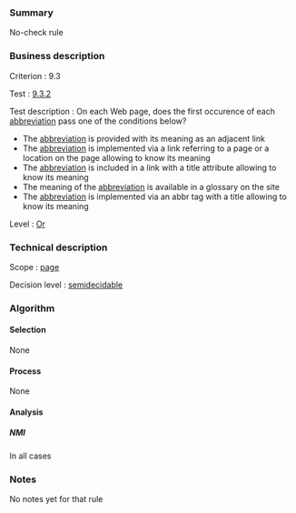 ### Summary

No-check rule

### Business description

Criterion : 9.3

Test :
[9.3.2](http://www.accessiweb.org/index.php/accessiweb-22-english-version.html#test-9-3-2)

Test description : On each Web page, does the first occurence of each
[abbreviation](http://www.braillenet.org/accessibilite/referentiel-aw21-en/glossaire.php#mAbbr)
pass one of the conditions below?

-   The
    [abbreviation](http://www.braillenet.org/accessibilite/referentiel-aw21-en/glossaire.php#mAbbr)
    is provided with its meaning as an adjacent link
-   The
    [abbreviation](http://www.braillenet.org/accessibilite/referentiel-aw21-en/glossaire.php#mAbbr)
    is implemented via a link referring to a page or a location on the
    page allowing to know its meaning
-   The
    [abbreviation](http://www.braillenet.org/accessibilite/referentiel-aw21-en/glossaire.php#mAbbr)
    is included in a link with a title attribute allowing to know its
    meaning
-   The meaning of the
    [abbreviation](http://www.braillenet.org/accessibilite/referentiel-aw21-en/glossaire.php#mAbbr)
    is available in a glossary on the site
-   The
    [abbreviation](http://www.braillenet.org/accessibilite/referentiel-aw21-en/glossaire.php#mAbbr)
    is implemented via an abbr tag with a title allowing to know its
    meaning

Level : [Or](/en/category/rules-design/accessiweb-11/level/or)

### Technical description

Scope : [page](/en/category/rules-design/accessiweb-11/scope/page)

Decision level :
[semidecidable](/en/category/rules-design/accessiweb-11/decision-level/semidecidable)

### Algorithm

#### Selection

None

#### Process

None

#### Analysis

##### NMI

In all cases

### Notes

No notes yet for that rule
